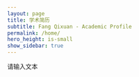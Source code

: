 ```yaml
---
layout: page
title: 学术简历
subtitle: Fang Qixuan - Academic Profile
permalink: /home/
hero_height: is-small
show_sidebar: true
---
```


请输入文本
